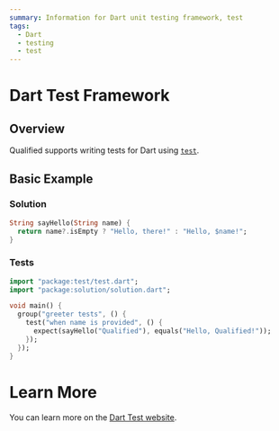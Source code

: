 ```yaml
---
summary: Information for Dart unit testing framework, test
tags:
  - Dart
  - testing
  - test
---
```


# Dart Test Framework

## Overview

Qualified supports writing tests for Dart using [`test`][1].

## Basic Example

### Solution

```dart
String sayHello(String name) {
  return name?.isEmpty ? "Hello, there!" : "Hello, $name!";
}
```

### Tests

```dart
import "package:test/test.dart";
import "package:solution/solution.dart";

void main() {
  group("greeter tests", () {
    test("when name is provided", () {
      expect(sayHello("Qualified"), equals("Hello, Qualified!"));
    });
  });
}
```

# Learn More

You can learn more on the [Dart Test website][1].

[1]: https://pub.dev/packages/test

